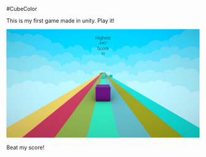 #CubeColor

This is my first game made in unity. Play it!

<img src="./CubeColor_preview.jpg" width=600px></img>

Beat my score!